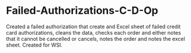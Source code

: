# Failed-Authorizations-C-D-Op
Created a failed authorization that create and Excel sheet of failed credit card authorizations, cleans the data, checks each order and either notes that it cannot be cancelled or cancels, notes the order and notes the excel sheet. Created for WSI.

